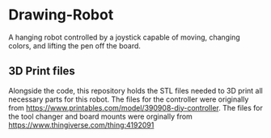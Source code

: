 # Drawing-Robot
A hanging robot controlled by a joystick capable of moving, changing colors, and lifting the pen off the board.


## 3D Print files

Alongside the code, this repository holds the STL files needed to 3D print all necessary parts for this robot. The files for the controller were originally from https://www.printables.com/model/390908-diy-controller. The files for the tool changer and board mounts were orginally from https://www.thingiverse.com/thing:4192091 
